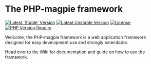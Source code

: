 # The PHP-magpie framework

[![Latest 'Stable' Version](https://poser.pugx.org/xirelogy/magpie-core/v)](https://packagist.org/packages/xirelogy/magpie-core)
[![Latest Unstable Version](https://poser.pugx.org/xirelogy/magpie-core/v/unstable)](https://packagist.org/packages/xirelogy/magpie-core)
[![License](https://poser.pugx.org/xirelogy/magpie-core/license)](https://packagist.org/packages/xirelogy/magpie-core)
[![PHP Version Require](https://poser.pugx.org/xirelogy/magpie-core/require/php)](https://packagist.org/packages/xirelogy/magpie-core)


Welcome, the PHP-magpie framework is a web application framework designed for easy development use and strongly extendable.

Head over to the [Wiki](https://github.com/xirelogy/magpie-core/wiki) for documentation and guide on how to use the framework.
